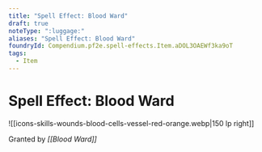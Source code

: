```yaml
---
title: "Spell Effect: Blood Ward"
draft: true
noteType: ":luggage:"
aliases: "Spell Effect: Blood Ward"
foundryId: Compendium.pf2e.spell-effects.Item.aDOL3OAEWf3ka9oT
tags:
  - Item
---
```


# Spell Effect: Blood Ward
![[icons-skills-wounds-blood-cells-vessel-red-orange.webp|150 lp right]]

Granted by _[[Blood Ward]]_
